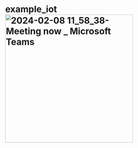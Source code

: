 # example_iot<img width="407" alt="2024-02-08 11_58_38-Meeting now _ Microsoft Teams" src="https://github.com/thanasinb/example_iot/assets/55657279/a2c97a6a-620d-4b85-b31d-8374e82d1534">
